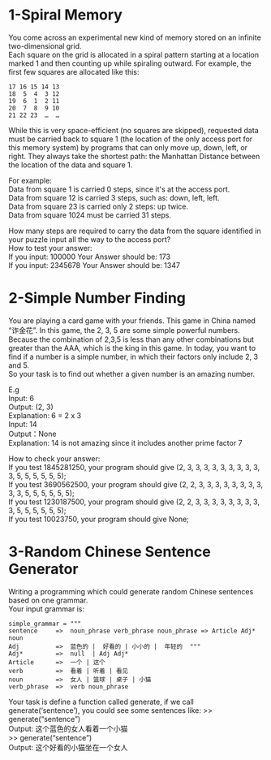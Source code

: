 # 1-Spiral Memory
You come across an experimental new kind of memory stored on an infinite two-dimensional grid.  
Each square on the grid is allocated in a spiral pattern starting at a location marked 1 and then
counting up while spiraling outward. For example, the first few squares are allocated like this:  

	17 16 15 14 13  
	18  5  4  3 12  
	19  6  1  2 11  
	20  7  8  9 10  
	21 22 23  …  …   

While this is very space-efficient (no squares are skipped), requested data must be carried back to
square 1 (the location of the only access port for this memory system) by programs that can only
move up, down, left, or right. They always take the shortest path: the Manhattan Distance between
the location of the data and square 1.  

For example:  
Data from square 1 is carried 0 steps, since it's at the access port.  
Data from square 12 is carried 3 steps, such as: down, left, left.  
Data from square 23 is carried only 2 steps: up twice.  
Data from square 1024 must be carried 31 steps.  

How many steps are required to carry the data from the square identified in your puzzle input all
the way to the access port?  
How to test your answer:  
If you input: 100000 Your Answer should be: 173  
If you input: 2345678 Your Answer should be: 1347  
  

# 2-Simple Number Finding
You are playing a card game with your friends. This game in China named “诈金花”. In this game, the
2, 3, 5 are some simple powerful numbers. Because the combination of 2,3,5 is less than any other combinations
but greater than the AAA, which is the king in this game. In today, you want to find if a number is a simple
number, in which their factors only include 2, 3 and 5.  
So your task is to find out whether a given number is an amazing number.  
  
E.g  
Input: 6  
Output: (2, 3)  
Explanation: 6 = 2 x 3  
Input: 14  
Output：None  
Explanation: 14 is not amazing since it includes another prime factor 7  

How to check your answer:  
If you test 1845281250, your program should give (2, 3, 3, 3, 3, 3, 3, 3, 3, 3, 3, 5, 5, 5, 5, 5, 5);  
If you test 3690562500, your program should give (2, 2, 3, 3, 3, 3, 3, 3, 3, 3, 3, 3, 5, 5, 5, 5, 5, 5);  
If you test 1230187500, your program should give (2, 2, 3, 3, 3, 3, 3, 3, 3, 3, 3, 5, 5, 5, 5, 5, 5);  
If you test 10023750, your program should give None;  

# 3-Random Chinese Sentence Generator
Writing a programming which could generate random Chinese sentences based on one grammar.   
Your input grammar is:   

	simple_grammar = """ 
	sentence     =>  noun_phrase verb_phrase noun_phrase => Article Adj* noun 
	Adj          =>  蓝色的 |  好看的 | 小小的 |  年轻的  """ 
	Adj*         =>  null  | Adj Adj* 
	Article      =>  一个 | 这个 
	verb         =>  看着 | 听着 | 看见 
	noun         =>  女人 | 篮球 | 桌子 | 小猫
	verb_phrase  =>  verb noun_phrase

Your task is define a function called generate,  if we call generate(‘sentence’), you could see some sentences like: 
\>> generate(“sentence”)  
Output: 这个蓝色的女人看着一个小猫  
\>> generate(“sentence”)  
Output: 这个好看的小猫坐在一个女人  
